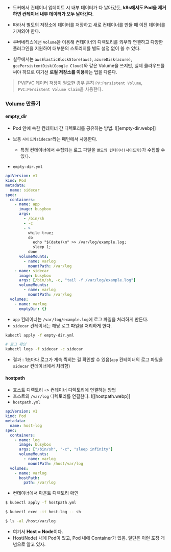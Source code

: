 - 도커에서 컨테이너 업데이트 시 내부 데이터가 다 날아갔듯, **k8s에서도 Pod을 제거하면 컨테이너 내부 데이터가 모두 날아간다.**
- 따라서 별도의 저장소에 데이터를 저장하고 새로 컨테이너를 만들 때 이전 데이터를 가져와야 한다.
- 쿠버네티스에선 `Volume`을 이용해 컨테이너의 디렉토리를 외부와 연결하고 다양한 플러그인을 지원하여 대부분의 스토리지를 별도 설정 없이 쓸 수 있다.

- 실무에서는 `awsElasticBlockStore(aws)`, `azureDisk(azure)`, `gcePersistentDisk(Google Cloud)`와 같은 Volume을 쓰지만, 실제 클라우드를 써야 하므로 여기선 **로컬 저장소를 이용**하는 법을 다룬다.

> PV/PVC
> 데이터 저장이 필요한 경우 흔히 `PV:Persistent Volume`, `PVC:Persistent Volume Claim`을 사용한다. 

### Volume 만들기

#### empty_dir
- Pod 안에 속한 컨테이너 간 디렉토리를 공유하는 방법.
![[empty-dir.webp]]
- 보통 `사이드카sidecar`라는 패턴에서 사용한다.
	- 특정 컨테이너에서 수집되는 로그 파일을 `별도의 컨테이너(사이드카)`가 수집할 수 있다.

- `empty-dir.yml`
```yaml
apiVersion: v1
kind: Pod
metadata:
  name: sidecar
spec:
  containers:
    - name: app
      image: busybox
      args:
        - /bin/sh
        - -c
        - >
          while true;
          do
            echo "$(date)\n" >> /var/log/example.log;
            sleep 1;
          done
      volumeMounts:
        - name: varlog
          mountPath: /var/log
    - name: sidecar
      image: busybox
      args: [/bin/sh, -c, "tail -f /var/log/example.log"]
      volumeMounts:
        - name: varlog
          mountPath: /var/log
  volumes:
    - name: varlog
      emptyDir: {}
```
- `app` 컨테이너는 `/var/log/example.log`에 로그 파일을 처리하게 만든다.
- `sidecar` 컨테이너는 해당 로그 파일을 처리하게 한다.
```sh
kubectl apply -f empty-dir.yml

# 로그 확인
kubectl logs -f sidecar -c sidecar
```
- 결과 : 1초마다 로그가 계속 찍히는 걸 확인할 수 있음(`app` 컨테이너의 로그 파일을 `sidecar` 컨테이너에서 처리함)

#### hostpath
- 호스트 디렉토리 -> 컨테이너 디렉토리에 연결하는 방법
- 호스트의 `/var/log` 디렉토리를 연결한다.
![[hostpath.webp]]
- `hostpath.yml`
```yaml
apiVersion: v1
kind: Pod
metadata:
  name: host-log
spec:
  containers:
    - name: log
      image: busybox
      args: ["/bin/sh", "-c", "sleep infinity"]
      volumeMounts:
        - name: varlog
          mountPath: /host/var/log
  volumes:
    - name: varlog
      hostPath:
        path: /var/log
```

- 컨테이너에서 마운트 디렉토리 확인
```sh
$ kubectl apply -f hostpath.yml

$ kubectl exec -it host-log -- sh

$ ls -al /host/var/log
```
- 여기서 **Host = Node**이다.
- Host(Node) 내에 Pod이 있고, Pod 내에 Container가 있음. 일단은 이런 포장 개념으로 알고 있자.

